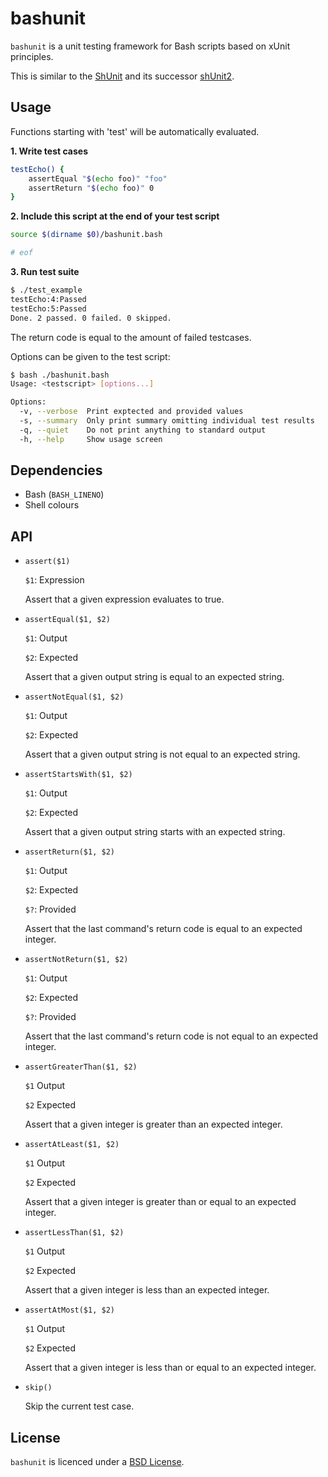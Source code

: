 # bashunit

`bashunit` is a unit testing framework for Bash scripts based on xUnit principles.

This is similar to the [ShUnit](http://shunit.sourceforge.net/) and its
successor [shUnit2](https://github.com/kward/shunit2).

## Usage

Functions starting with 'test' will be automatically evaluated.

**1. Write test cases**

```bash
testEcho() {
    assertEqual "$(echo foo)" "foo"
    assertReturn "$(echo foo)" 0
}
```

**2. Include this script at the end of your test script**

```bash
source $(dirname $0)/bashunit.bash

# eof
```

**3. Run test suite**

```bash
$ ./test_example
testEcho:4:Passed
testEcho:5:Passed
Done. 2 passed. 0 failed. 0 skipped.
```

The return code is equal to the amount of failed testcases.

Options can be given to the test script:

```bash
$ bash ./bashunit.bash
Usage: <testscript> [options...]

Options:
  -v, --verbose  Print exptected and provided values
  -s, --summary  Only print summary omitting individual test results
  -q, --quiet    Do not print anything to standard output
  -h, --help     Show usage screen
```

## Dependencies

* Bash (`BASH_LINENO`)
* Shell colours

## API

* `assert($1)`

    `$1`: Expression

    Assert that a given expression evaluates to true.

* `assertEqual($1, $2)`

    `$1`: Output

    `$2`: Expected

    Assert that a given output string is equal to an expected string.

* `assertNotEqual($1, $2)`

    `$1`: Output

    `$2`: Expected

    Assert that a given output string is not equal to an expected string.

* `assertStartsWith($1, $2)`

    `$1`: Output

    `$2`: Expected

    Assert that a given output string starts with an expected string.

* `assertReturn($1, $2)`

    `$1`: Output

    `$2`: Expected

    `$?`: Provided

    Assert that the last command's return code is equal to an expected integer.

* `assertNotReturn($1, $2)`

    `$1`: Output

    `$2`: Expected

    `$?`: Provided

    Assert that the last command's return code is not equal to an expected
    integer.

* `assertGreaterThan($1, $2)`

    `$1` Output

    `$2` Expected

    Assert that a given integer is greater than an expected integer.

* `assertAtLeast($1, $2)`

    `$1` Output

    `$2` Expected

    Assert that a given integer is greater than or equal to an expected integer.

* `assertLessThan($1, $2)`

    `$1` Output

    `$2` Expected

    Assert that a given integer is less than an expected integer.

* `assertAtMost($1, $2)`

    `$1` Output

    `$2` Expected

    Assert that a given integer is less than or equal to an expected integer.

* `skip()`

    Skip the current test case.

## License

`bashunit` is licenced under a
[BSD License](https://github.com/djui/bashunit/blob/master/LICENSE).
